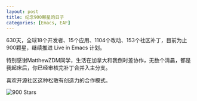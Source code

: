 ```yaml
---
layout: post
title: 纪念900颗星的日子
categories: [Emacs, EAF]
---
```


630天，全球18个开发者、15个应用、1104个改动、153个社区补丁，目前为止900颗星，继续推进 Live in Emacs 计划。

特别感谢MatthewZDM同学，生活在加拿大和我倒时差协作，无数个清晨，都是我起床后，你已经审核完补丁合并入主分支。

喜欢开源社区这种松散有创造力的合作模式。

![900 Stars]({{site.url}}/pics/900-stars/900-stars.png)
